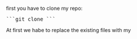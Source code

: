 first you have to clone my repo:

<pre>```git clone ```</pre>

At first we habe to replace the existing files with my
